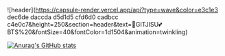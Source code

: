 ![header](https://capsule-render.vercel.app/api?type=wave&color=e3c1e3 dec6de daccda d5d1d5 cfd6d0 cadbcc c4e0c7&height=250&section=header&text=🐰GITJISU💕BTS%20&fontSize=40&fontColor=1d1504&animation=twinkling)


[![Anurag's GitHub stats](https://github-readme-stats.vercel.app/api?username=gitjisu&show_icons=true&theme=merko)](https://github.com/anuraghazra/github-readme-stats)



<!--
**gitjisu/gitjisu** is a ✨ _special_ ✨ repository because its `README.md` (this file) appears on your GitHub profile.

Here are some ideas to get you started:

- 🔭 I’m currently working on ...
- 🌱 I’m currently learning ...
- 👯 I’m looking to collaborate on ...
- 🤔 I’m looking for help with ...
- 💬 Ask me about ...
- 📫 How to reach me: ...
- 😄 Pronouns: ...
- ⚡ Fun fact: ...
-->
